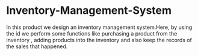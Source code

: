 # Inventory-Management-System
In this product we design an inventory management system.Here, by using the id we perform some functions like purchasing a product from the inventory , adding products into the inventory and also keep the records of the sales that happened.
